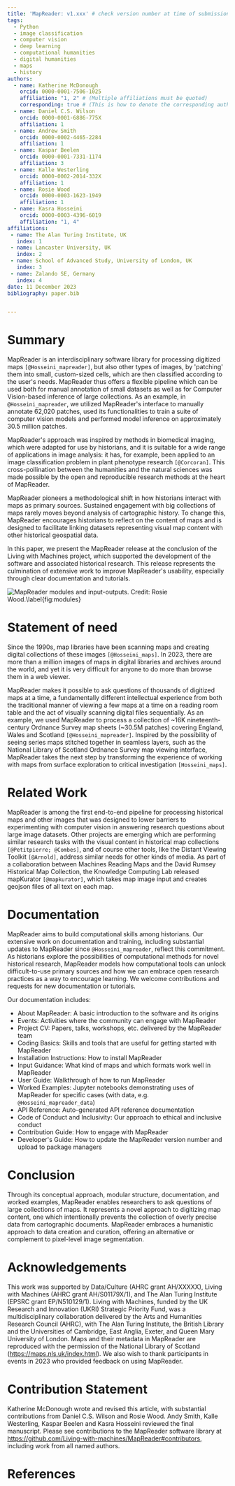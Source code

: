 ```yaml
---
title: 'MapReader: v1.xxx' # check version number at time of submission
tags:
  - Python
  - image classification
  - computer vision
  - deep learning
  - computational humanities
  - digital humanities
  - maps
  - history
authors:
  - name: Katherine McDonough
    orcid: 0000-0001-7506-1025
    affiliation: "1, 2" # (Multiple affiliations must be quoted)
    corresponding: true # (This is how to denote the corresponding author)
  - name: Daniel C.S. Wilson
    orcid: 0000-0001-6886-775X
    affiliation: 1
  - name: Andrew Smith
    orcid: 0000-0002-4465-2284
    affiliation: 1
  - name: Kaspar Beelen
    orcid: 0000-0001-7331-1174
    affiliation: 3
  - name: Kalle Westerling
    orcid: 0000-0002-2014-332X
    affiliation: 1
  - name: Rosie Wood
    orcid: 0000-0003-1623-1949
    affiliation: 1
  - name: Kasra Hosseini
    orcid: 0000-0003-4396-6019
    affiliation: "1, 4"
affiliations:
 - name: The Alan Turing Institute, UK
   index: 1
 - name: Lancaster University, UK
   index: 2
 - name: School of Advanced Study, University of London, UK
   index: 3
 - name: Zalando SE, Germany
   index: 4
date: 11 December 2023
bibliography: paper.bib


---
```


# Summary

MapReader is an interdisciplinary software library for processing digitized maps `[@Hosseini_mapreader]`, but also other types of images, by 'patching' them into small, custom-sized cells, which are then classified according to the user's needs. MapReader thus offers a flexible pipeline which can be used both for manual annotation of small datasets as well as for Computer Vision-based inference of large collections. As an example, in `@Hosseini_mapreader`, we utilized MapReader's interface to manually annotate 62,020 patches, used its functionalities to train a suite of computer vision models and performed model inference on approximately 30.5 million patches. 

MapReader's approach was inspired by methods in biomedical imaging, which were adapted for use by historians, and it is suitable for a wide range of applications in image analysis: it has, for example, been applied to an image classification problem in plant phenotype research `[@Corcoran]`. This cross-pollination between the humanities and the natural sciences was made possible by the open and reproducible research methods at the heart of MapReader.

MapReader pioneers a methodological shift in how historians interact with maps as primary sources. Sustained engagement with big collections of maps rarely moves beyond analysis of cartographic history. To change this, MapReader encourages historians to reflect on the content of maps and is designed to facilitate linking datasets representing visual map content with other historical geospatial data.

In this paper, we present the MapReader release at the conclusion of the Living with Machines project, which supported the development of the software and associated historical research. This release represents the culmination of extensive work to improve MapReader's usability, especially through clear documentation and tutorials.

![MapReader modules and input-outputs. Credit: Rosie Wood.\label{fig:modules}](https://hackmd.io/_uploads/HJWJatQEa.png)


# Statement of need

Since the 1990s, map libraries have been scanning maps and creating digital collections of these images `[@Hosseini_maps]`. In 2023, there are more than a million images of maps in digital libraries and archives around the world, and yet it is very difficult for anyone to do more than browse them in a web viewer.

MapReader makes it possible to ask questions of thousands of digitized maps at a time, a fundamentally different intellectual experience from both the traditional manner of viewing a few maps at a time on a reading room table and the act of visually scanning digital files sequentially. As an example, we used MapReader to process a collection of ~16K nineteenth-century Ordnance Survey map sheets (~30.5M patches) covering England, Wales and Scotland `[@Hosseini_mapreader]`. Inspired by the possibility of seeing series maps stitched together in seamless layers, such as the National Library of Scotland Ordnance Survey map viewing interface, MapReader takes the next step by transforming the experience of working with maps from surface exploration to critical investigation `[Hosseini_maps]`.


# Related Work

MapReader is among the first end-to-end pipeline for processing historical maps and other images that was designed to lower barriers to experimenting with computer vision in answering research questions about large image datasets. Other projects are emerging which are performing similar research tasks with the visual content in historical map collections `[@Petitpierre; @Combes]`, and of course other tools, like the Distant Viewing Toolkit `[@Arnold]`, address similar needs for other kinds of media. As part of a collaboration between Machines Reading Maps and the David Rumsey Historical Map Collection, the Knowledge Computing Lab released mapKurator `[@mapkurator]`, which takes map image input and creates geojson files of all text on each map.


# Documentation

MapReader aims to build computational skills among historians. Our extensive work on documentation and training, including substantial updates to MapReader since `@Hosseini_mapreader`, reflect this commitment. As historians explore the possibilities of computational methods for novel historical research, MapReader models how computational tools can unlock difficult-to-use primary sources and how we can embrace open research practices as a way to encourage learning. We welcome contributions and requests for new documentation or tutorials.

Our documentation includes:
- About MapReader: A basic introduction to the software and its origins
- Events: Activities where the community can engage with MapReader
- Project CV: Papers, talks, workshops, etc. delivered by the MapReader team
- Coding Basics: Skills and tools that are useful for getting started with MapReader
- Installation Instructions: How to install MapReader
- Input Guidance: What kind of maps and which formats work well in MapReader
- User Guide: Walkthrough of how to run MapReader
- Worked Examples: Jupyter notebooks demonstrating uses of MapReader for specific cases (with data, e.g. `@Hosseini_mapreader_data`)
- API Reference: Auto-generated API reference documentation
- Code of Conduct and Inclusivity: Our approach to ethical and inclusive conduct
- Contribution Guide: How to engage with MapReader
- Developer's Guide: How to update the MapReader version number and upload to package managers

# Conclusion

Through its conceptual approach, modular structure, documentation, and worked examples, MapReader enables researchers to ask questions of large collections of maps. It represents a novel approach to digitizing map content, one which intentionally prevents the collection of overly precise data from cartographic documents. MapReader embraces a humanistic approach to data creation and curation, offering an alternative or complement to pixel-level image segmentation.

# Acknowledgements

This work was supported by Data/Culture (AHRC grant AH/XXXXX), Living with Machines (AHRC grant AH/S01179X/1), and The Alan Turing Institute (EPSRC grant EP/N510129/1). Living with Machines, funded by the UK Research and Innovation (UKRI) Strategic Priority Fund, was a multidisciplinary collaboration delivered by the Arts and Humanities Research Council (AHRC), with The Alan Turing Institute, the British Library and the Universities of Cambridge, East Anglia, Exeter, and Queen Mary University of London. Maps and their metadata in MapReader are reproduced with the permission of the National Library of Scotland (https://maps.nls.uk/index.html). We also wish to thank participants in events in 2023 who provided feedback on using MapReader.

# Contribution Statement

Katherine McDonough wrote and revised this article, with substantial contributions from Daniel C.S. Wilson and Rosie Wood. Andy Smith, Kalle Westerling, Kaspar Beelen and Kasra Hosseini reviewed the final manuscript. Please see contributions to the MapReader software library at https://github.com/Living-with-machines/MapReader#contributors, including work from all named authors.

# References
